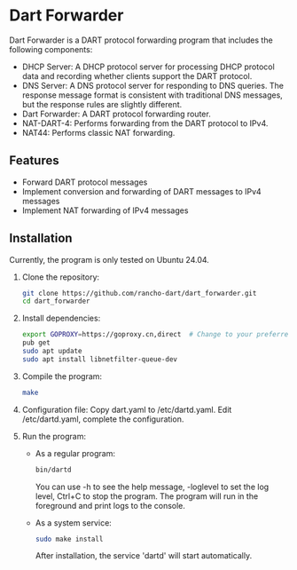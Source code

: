# Dart Forwarder

Dart Forwarder is a DART protocol forwarding program that includes the following components:

- DHCP Server: A DHCP protocol server for processing DHCP protocol data and recording whether clients support the DART protocol.
- DNS Server: A DNS protocol server for responding to DNS queries. The response message format is consistent with traditional DNS messages, but the response rules are slightly different.
- Dart Forwarder: A DART protocol forwarding router.
- NAT-DART-4: Performs forwarding from the DART protocol to IPv4.
- NAT44: Performs classic NAT forwarding.

## Features

- Forward DART protocol messages
- Implement conversion and forwarding of DART messages to IPv4 messages
- Implement NAT forwarding of IPv4 messages

## Installation

Currently, the program is only tested on Ubuntu 24.04.

1. Clone the repository:
   ```bash
   git clone https://github.com/rancho-dart/dart_forwarder.git
   cd dart_forwarder
   ```

2. Install dependencies:
   ```bash
   export GOPROXY=https://goproxy.cn,direct  # Change to your preferred proxy.
   pub get
   sudo apt update
   sudo apt install libnetfilter-queue-dev
   ```
   
3. Compile the program:
   ```bash
   make
   ```

4. Configuration file:
   Copy dart.yaml to /etc/dartd.yaml.
   Edit /etc/dartd.yaml, complete the configuration.

5. Run the program:
   - As a regular program:
     ```bash
     bin/dartd 
     ```
     You can use -h to see the help message, -loglevel to set the log level, Ctrl+C to stop the program.
     The program will run in the foreground and print logs to the console.

   - As a system service:
     ```bash
     sudo make install
     ```
     After installation, the service 'dartd' will start automatically.